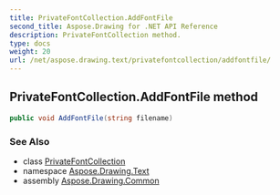 ```yaml
---
title: PrivateFontCollection.AddFontFile
second_title: Aspose.Drawing for .NET API Reference
description: PrivateFontCollection method. 
type: docs
weight: 20
url: /net/aspose.drawing.text/privatefontcollection/addfontfile/
---
```

## PrivateFontCollection.AddFontFile method

```csharp
public void AddFontFile(string filename)
```

### See Also

* class [PrivateFontCollection](../)
* namespace [Aspose.Drawing.Text](../../privatefontcollection/)
* assembly [Aspose.Drawing.Common](../../../)


